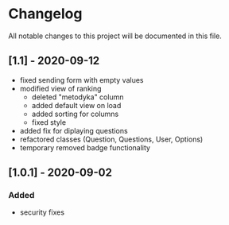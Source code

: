 # Changelog
All notable changes to this project will be documented in this file.

## [1.1] - 2020-09-12

- fixed sending form with empty values
- modified view of ranking
  - deleted "metodyka" column
  - added default view on load
  - added sorting for columns
  - fixed style
- added fix for diplaying questions
- refactored classes (Question, Questions, User, Options)
- temporary removed badge functionality


## [1.0.1] - 2020-09-02
### Added
- security fixes